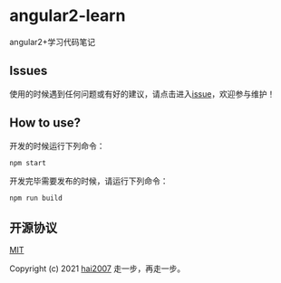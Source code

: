# angular2-learn
angular2+学习代码笔记

## Issues
使用的时候遇到任何问题或有好的建议，请点击进入[issue](https://github.com/agile-contrib/angular2-learn/issues)，欢迎参与维护！

## How to use?

开发的时候运行下列命令：

```
npm start
```

开发完毕需要发布的时候，请运行下列命令：

```
npm run build
```

开源协议
---------------------------------------
[MIT](https://github.com/agile-contrib/angular2-learn/blob/master/LICENSE)

Copyright (c) 2021 [hai2007](https://hai2007.gitee.io/sweethome/) 走一步，再走一步。
